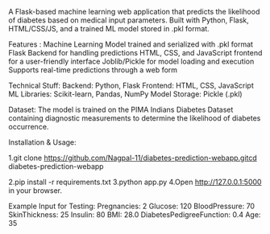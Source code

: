A Flask-based machine learning web application that predicts the likelihood of diabetes based on medical input parameters. Built with Python, Flask, HTML/CSS/JS, and a trained ML model stored in .pkl format.

Features : Machine Learning Model trained and serialized with .pkl format Flask Backend for handling predictions HTML, CSS, and JavaScript frontend for a user-friendly interface Joblib/Pickle for model loading and execution Supports real-time predictions through a web form

Technical Stuff: Backend: Python, Flask Frontend: HTML, CSS, JavaScript ML Libraries: Scikit-learn, Pandas, NumPy Model Storage: Pickle (.pkl)

Dataset: The model is trained on the PIMA Indians Diabetes Dataset containing diagnostic measurements to determine the likelihood of diabetes occurrence.

Installation & Usage:


1.git clone https://github.com/Nagpal-11/diabetes-prediction-webapp.gitcd diabetes-prediction-webapp

2.pip install -r requirements.txt 3.python app.py 4.Open http://127.0.0.1:5000 in your browser.

Example Input for Testing: Pregnancies: 2 Glucose: 120 BloodPressure: 70 SkinThickness: 25 Insulin: 80 BMI: 28.0 DiabetesPedigreeFunction: 0.4 Age: 35


